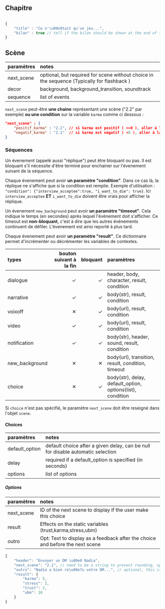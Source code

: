 ## Chapitre

```js

{
    "title" : "Ce n'\u00e9tait qu'un jeu...", 
    "bilan" : true // tell if the bilan should be shown at the end of the chapter.
}

```

## Scène

| paramètres     |  notes                                                                                      |
|:-------------- |:------------------------------------------------------------------------------------------- |
| next_scene     | optional, but required for scene without choice in the sequence (Typically for flashback )  |
| decor          | background, background_transition, soundtrack                                               |
| sequence       | list of events                                                                              |


`next_scene` peut-être **une chaine** représentant une scène ("2.2" par exemple) **ou une condition** sur la variable `karma` comme ci dessous :

```json
"next_scene" : {
    "positif_karma" : "2.2", // si karma est positif ( >=0 ), aller à la scène 2.2
    "negatif_karma" : "2.1"  // si karma est négatif ( <0 ), aller à la scène 2.1
}
```

### Séquences

Un évenement (appelé aussi "réplique") peut être bloquant ou pas. Il est bloquant s'il nécessite d'être terminé pour enchainer sur l'évenement suivant de la séquence.

Chaque évenement peut avoir **un paramètre "condition"**. Dans ce cas là, la réplique ne s'affiche que si la condition est remplie. Exemple d'utilisation : `"condition": {"interview_acceptee":true, "i_want_to_die": true}`. Ici `interview_acceptee` __ET__ `i_want_to_die` doivent être vrais pour afficher la réplique.

Un évenement `new_background` peut avoir **un paramètre "timeout"**. Cela indique le temps (en secondes) après lequel l'événement doit s'afficher. Ce timeout est **non-bloquant**, c'est à dire que les autres événements continuent de défiler. L'évenement est ainsi reporté à plus tard.

Chaque évenement peut avoir **un paramètre "result"**. Ce dictionnaire permet d'incrémenter ou décrémenter les variables de contextes.


| types          |  bouton suivant à la fin | bloquant | paramètres                                                                  |
|:------------   | ------------------------:| --------:|:----------------------------------------------------------------------------|
| dialogue       |                        ✓ |        ✓ | header, body, character, result, condition                                  |
| narrative      |                        ✓ |        ✓ | body(str), result, condition                                                |
| voixoff        |                        ✕ |        ✓ | body(url), result, condition                                                |
| video          |                        ✓ |        ✓ | body(url), result, condition                                                |
| notification   |                        ✓ |        ✓ | body(str), header, sound, result, condition                                 |
| new_background |                        ✕ |        ✕ | body(url), transition, result, condition, timeout                           |
| choice         |                        ✕ |        ✓ | body(str), delay, default_option, options(list), condition                  |

Si `choice` n'est pas spécifié, le paramètre `next_scene` doit être reseigné dans l'objet `scene`.

#### Choices

| paramètres     |  notes                                                                          |
|:-------------- |:------------------------------------------------------------------------------- |
| default_option | default choice after a given delay, can be null for disable automatic selection |
| delay          | required if a default_option is specified (in seconds)                          |
| options        | list of options                                                                 |

##### Options

| paramètres     |  notes                                                                          |
|:-------------- |:------------------------------------------------------------------------------- |
| next_scene     | ID of the next scene to display if the user make this choice                    |
| result         | Effects on the static variables (trust,karma,stress,ubm)                        |
| outro          | Opt: Text to display as a feedback after the choice and before the next scene   |


```js
{
    "header": "Envoyer un DM \u00e0 Nadia",
    "next_scene": "2.1", // need to be a string to prevent rounding, special cast..
    "outro": "Nadia a bien re\u00e7u votre DM...", // optional, this is a message that has to be shown before the next scene
    "result": {
        "karma": 5,
        "stress": 2,
        "trust": 2,
        "ubm": 10
    }
}

```
